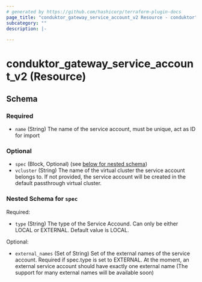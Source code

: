 ```yaml
---
# generated by https://github.com/hashicorp/terraform-plugin-docs
page_title: "conduktor_gateway_service_account_v2 Resource - conduktor"
subcategory: ""
description: |-
  
---
```


# conduktor_gateway_service_account_v2 (Resource)





<!-- schema generated by tfplugindocs -->
## Schema

### Required

- `name` (String) The name of the service account, must be unique, act as ID for import

### Optional

- `spec` (Block, Optional) (see [below for nested schema](#nestedblock--spec))
- `vcluster` (String) The name of the virtual cluster the service account belongs to. If not provided, the service account will be created in the default passthrough virtual cluster.

<a id="nestedblock--spec"></a>
### Nested Schema for `spec`

Required:

- `type` (String) The type of the Service Accound. Can only be either LOCAL or EXTERNAL. Default value is LOCAL.

Optional:

- `external_names` (Set of String) Set of the external names of the service account. Required if spec.type is set to EXTERNAL. At the moment, an external service account should have exactly one external name (The support for many external names will be available soon)

